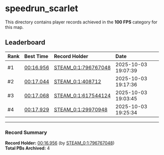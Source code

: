 # speedrun_scarlet

This directory contains player records achieved in the **100 FPS** category for this map.

## Leaderboard

| Rank | Best Time | Record Holder | Date                |
| :--- | :-------- | :------------ | :------------------ |
| #1   | [00:16.956](./00016956_STEAM_0_1_796767048_20251003-190739.zip) | [STEAM_0:1:796767048](https://speedrun16.com/profile/STEAM_0:1:796767048)   | 2025-10-03 19:07:39 |
| #2   | [00:17.044](./00017044_STEAM_0_1_408712_20251003-191736.zip) | [STEAM_0:1:408712](https://speedrun16.com/profile/STEAM_0:1:408712)   | 2025-10-03 19:17:36 |
| #3   | [00:17.068](./00017068_STEAM_0_1_617544124_20251003-190345.zip) | [STEAM_0:1:617544124](https://speedrun16.com/profile/STEAM_0:1:617544124)   | 2025-10-03 19:03:45 |
| #4   | [00:17.929](./00017929_STEAM_0_1_29970948_20251003-192534.zip) | [STEAM_0:1:29970948](https://speedrun16.com/profile/STEAM_0:1:29970948)   | 2025-10-03 19:25:34 |

---

### Record Summary
**Record Holder:** [00:16.956](./00016956_STEAM_0_1_796767048_20251003-190739.zip) (by [STEAM_0:1:796767048](https://speedrun16.com/profile/STEAM_0:1:796767048))  
**Total PBs Archived:** 4